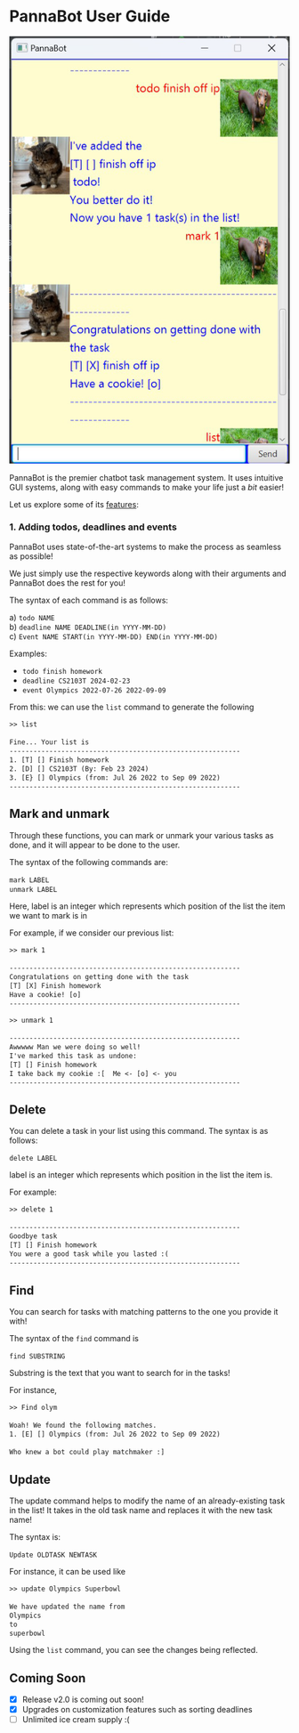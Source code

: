 # PannaBot User Guide

![Image of UI](Ui.png)

PannaBot is the premier chatbot task management system. 
It uses intuitive GUI systems, along with easy
commands to make your life just a _bit_ easier!

Let us explore some of its <u>features</u>: 

### 1. Adding todos, deadlines and events

PannaBot uses state-of-the-art systems to make the process as seamless as possible!

We just simply use the respective keywords along with their arguments and PannaBot does the rest for you!

The syntax of each command is as follows: 

a) `todo NAME`\
b) `deadline NAME DEADLINE(in YYYY-MM-DD)`\
c) `Event NAME START(in YYYY-MM-DD) END(in YYYY-MM-DD)`

Examples:
* `todo finish homework`
* `deadline CS2103T 2024-02-23`
* `event Olympics 2022-07-26 2022-09-09`

From this: we can use the `list` command to generate the following

```
>> list

Fine... Your list is
----------------------------------------------------------
1. [T] [] Finish homework
2. [D] [] CS2103T (By: Feb 23 2024)
3. [E} [] Olympics (from: Jul 26 2022 to Sep 09 2022)
----------------------------------------------------------

```

## Mark and unmark

Through these functions, you can mark or unmark your various tasks as done, and it will appear to be done to the user.

The syntax of the following commands are: 

`mark LABEL`\
`unmark LABEL`

Here, label is an integer which represents which position of the list the item we want to mark is in

For example, if we consider our previous list: 

```
>> mark 1

----------------------------------------------------------
Congratulations on getting done with the task
[T] [X] Finish homework
Have a cookie! [o]
----------------------------------------------------------
```

```
>> unmark 1

----------------------------------------------------------
Awwwww Man we were doing so well!
I've marked this task as undone:
[T] [] Finish homework
I take back my cookie :[  Me <- [o] <- you
----------------------------------------------------------
```





## Delete

You can delete a task in your list using this command. The syntax is as follows:

`delete LABEL`

label is an integer which represents which position in the list the item is.

For example: 

```
>> delete 1

----------------------------------------------------------
Goodbye task
[T] [] Finish homework
You were a good task while you lasted :(
----------------------------------------------------------
```

## Find

You can search for tasks with matching patterns to the one you provide it with!

The syntax of the `find` command is

`find SUBSTRING`

Substring is the text that you want to search for in the tasks!

For instance, 
```
>> Find olym

Woah! We found the following matches.
1. [E] [] Olympics (from: Jul 26 2022 to Sep 09 2022)

Who knew a bot could play matchmaker :]
```

## Update

The update command helps to modify the name of an already-existing task in the list!
It takes in the old task name and replaces it with the new task name!

The syntax is: 

`Update OLDTASK NEWTASK`

For instance, it can be used like

```
>> update Olympics Superbowl

We have updated the name from
Olympics
to
superbowl
```

Using the `list` command, you can see the changes being reflected.


## **Coming Soon**

- [x] Release v2.0 is coming out soon!
- [x] Upgrades on customization features such as sorting deadlines
- [ ] Unlimited ice cream supply :(